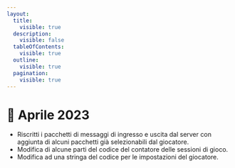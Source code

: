 ```yaml
---
layout:
  title:
    visible: true
  description:
    visible: false
  tableOfContents:
    visible: true
  outline:
    visible: true
  pagination:
    visible: true
---
```


# 📜 Aprile 2023

* Riscritti i pacchetti di messaggi di ingresso e uscita dal server con aggiunta di alcuni pacchetti già selezionabili dal giocatore.
* Modifica di alcune parti del codice del contatore delle sessioni di gioco.
* Modifica ad una stringa del codice per le impostazioni del giocatore.
